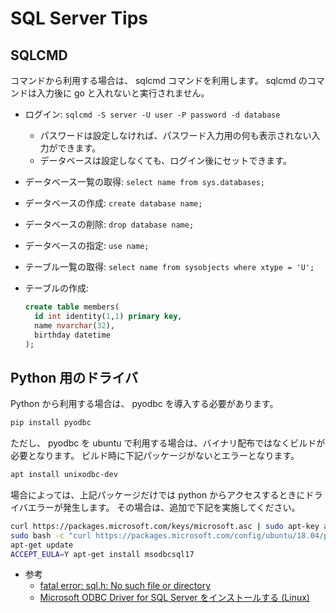 # SQL Server Tips

## SQLCMD

コマンドから利用する場合は、 sqlcmd コマンドを利用します。
sqlcmd のコマンドは入力後に go と入れないと実行されません。

- ログイン: `sqlcmd -S server -U user -P password -d database`
  - パスワードは設定しなければ、パスワード入力用の何も表示されない入力ができます。
  - データベースは設定しなくても、ログイン後にセットできます。
- データベース一覧の取得: `select name from sys.databases;`
- データベースの作成: `create database name;`
- データベースの削除: `drop database name;`
- データベースの指定: `use name;`
- テーブル一覧の取得: `select name from sysobjects where xtype = 'U';`
- テーブルの作成:

  ```sql
  create table members(
    id int identity(1,1) primary key,
    name nvarchar(32),
    birthday datetime
  );
  ```

## Python 用のドライバ

Python から利用する場合は、 pyodbc を導入する必要があります。

```sh
pip install pyodbc
```

ただし、 pyodbc を ubuntu で利用する場合は、バイナリ配布ではなくビルドが必要となります。
ビルド時に下記パッケージがないとエラーとなります。

```sh
apt install unixodbc-dev
```

場合によっては、上記パッケージだけでは python からアクセスするときにドライバエラーが発生します。
その場合は、追加で下記を実施してください。

```sh
curl https://packages.microsoft.com/keys/microsoft.asc | sudo apt-key add -
sudo bash -c "curl https://packages.microsoft.com/config/ubuntu/18.04/prod.list > /etc/apt/sources.list.d/mssql-release.list"
apt-get update
ACCEPT_EULA=Y apt-get install msodbcsql17
```

- 参考
  - [fatal error: sql.h: No such file or directory][mkleehammer]
  - [Microsoft ODBC Driver for SQL Server をインストールする (Linux)][ms_odbc_driver]

[mkleehammer]: https://github.com/mkleehammer/pyodbc/issues/441
[ms_odbc_driver]: https://docs.microsoft.com/ja-jp/sql/connect/odbc/linux-mac/installing-the-microsoft-odbc-driver-for-sql-server
